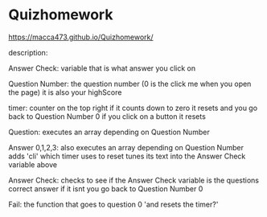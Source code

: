 # Quizhomework


 https://macca473.github.io/Quizhomework/
 
description:

Answer Check:
	variable that is what answer you click on

Question Number:
	the question number (0 is the click me when you open the page)
	it is also your highScore

timer:
	counter on the top right
	if it counts down to zero it resets and you go back to Question Number 0
	if you click on a button it resets

Question:
	executes an array depending on Question Number

Answer 0,1,2,3:
	also executes an array depending on Question Number
	adds 'cli' which timer uses to reset
	tunes its text into the Answer Check variable above

Answer Check:
	checks to see if the Answer Check variable is the questions correct answer
	if it isnt you go back to Question Number 0

Fail:
	the function that goes to question 0 'and resets the timer?'
	
	


 
